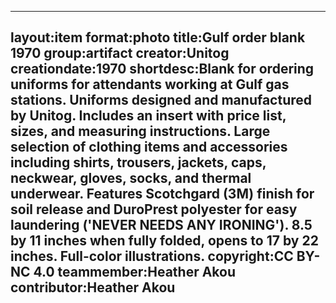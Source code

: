 ---
layout:item
 format:photo
 title:Gulf order blank 1970
 group:artifact
 creator:Unitog
 creationdate:1970
 shortdesc:Blank for ordering uniforms for attendants working at Gulf gas stations.  Uniforms designed and manufactured by Unitog.  Includes an insert with price list, sizes, and measuring instructions.  Large selection of clothing items and accessories including shirts, trousers, jackets, caps, neckwear, gloves, socks, and thermal underwear.  Features Scotchgard (3M) finish for soil release and DuroPrest polyester for easy laundering ('NEVER NEEDS ANY IRONING').  8.5 by 11 inches when fully folded, opens to 17 by 22 inches. Full-color illustrations.
 copyright:CC BY-NC 4.0
 teammember:Heather Akou
 contributor:Heather Akou
---